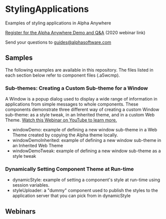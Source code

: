 # StylingApplications

Examples of styling applications in Alpha Anywhere

[Register for the Alpha Anywhere Demo and Q&A](https://register.gotowebinar.com/register/2151904088840275725) (2020 webinar link)

Send your questions to [guides@alphasoftware.com](mailto:guides@alphasoftware.com)


## Samples

The following examples are available in this repository. The files listed in each section below refer to component files (.a5wcmp).

### Sub-themes: Creating a Custom Sub-theme for a Window

A Window is a popup dialog used to display a wide range of information in applications from simple messages to whole components. These components demonstrate three different way of creating a custom Window sub-theme: as a style tweak, in an Inherited theme, and in a custom Web Theme. [Watch this Webinar on YouTube to learn more.](https://youtu.be/Udn-OTXaM0Y)

- windowDemo: example of defining a new window sub-theme in a Web Theme created by copying the Alpha theme locally.
- windowDemoInherited: example of defining a new window sub-theme in an Inherited Web Theme
- windowDemoTweak: example of defining a new window sub-theme as a style tweak

### Dynamically Setting Component Theme at Run-time

- dynamicStyle: example of setting a component's style at run-time using session variables.
- styleUploader: a "dummy" component used to publish the styles to the application server that you can pick from in dynamicStyle

## Webinars

<style>A series webinars on styling applications in Alpha Anywhere</style>


### <style> Part 1 - March 6, 2019

The first installment of a series of webinars on styling applications. In part 1, we start at the beginning. We discuss what an application _is_, define CSS, give a high-level overview of [Combinators](https://developer.mozilla.org/en-US/docs/Learn/CSS/Building_blocks/Selectors/Combinators) with a deep-ish dive into the [_.classname_ combinator](https://developer.mozilla.org/en-US/docs/Web/CSS/Descendant_combinator), breifly touch on Alpha Web Themes (what they are), and go through a demonstration of how to style buttons in a UX separately from the core web theme. 

[Watch the Webinar on YouTube!](https://youtu.be/TdIpjWX59AE)

### <style> Part 2 - March 27, 2019

In part 2, we take a look at using Style Tweaks to modify a system style - Alpha - and taking a look at how you might approach building up a set of Style Tweaks to modify the style for a project. We also talk about [Sass](https://sass-lang.com/) variables and nesting - a technique for grouping [descendent combinators](https://developer.mozilla.org/en-US/docs/Web/CSS/Descendant_combinator) with the same parent.

[Watch the Webinar on YouTube!](https://youtu.be/Udn-OTXaM0Y)

### Sub-Themes (and also JSON) - July 31, 2019

In this presentation, we discuss Sub-Themes and how to create your own Sub-Themes using the Web Theme Builder. During the webinar, we create a new Sub-Theme for a Window in the Alpha Web Theme. We also briefly talk about working with JSON data in Xbasic at the beginning of the webinar.

[Watch the Webinar on YouTube!](https://youtu.be/Zebxd8RDN_Q)

### Styling Apps - January 29, 2020

In this presentation, we take a look at the tools available in Alpha Anywhere for modifying the style of an application. This is a high-level overview of the various builders and settings in Alpha Anywhere used to style applications. The presentation for this webinar can be found in the 'presentations' directory of this repository.

# Change Log
- Feb  6, 2020: Added UX components & a5w page demonstrating how to dyamically set the style at run-time with a session variable.
- Jan 29, 2020: Uploaded presentation for Jan 29, 2020 webinar
- Aug  2, 2019: Added UX components & styles created as part of the July 31, 2019 Webinar
- Mar 28, 2019: Updated README
- Mar 28, 2019: Created Repository

